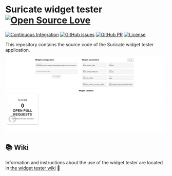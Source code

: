 # Suricate widget tester [![Open Source Love](https://badges.frapsoft.com/os/v3/open-source-150x25.png?v=103)](https://github.com/ellerbrock/open-source-badges/)

[![Continuous Integration](https://github.com/michelin/suricate-widget-tester/actions/workflows/continuous_integration.yml/badge.svg)](https://github.com/michelin/suricate-widget-tester/actions/workflows/continuous_integration.yml)
[![GitHub issues](https://img.shields.io/github/issues/michelin/suricate-widget-tester.svg)](https://github.com/michelin/suricate-widget-tester/issues/)
[![GitHub PR](https://img.shields.io/github/issues-pr/michelin/suricate-widget-tester.svg)](https://github.com/michelin/suricate-widget-tester/pulls/)
[![License](https://img.shields.io/badge/License-Apache%202.0-blue.svg)](https://opensource.org/licenses/Apache-2.0)

This repository contains the source code of the Suricate widget tester application.

![Suricate widget tester](src/main/webapp/assets/images/widget-tester.png)

## 📚 Wiki

Information and instructions about the use of the widget tester are located in [the widget tester wiki](https://github.com/michelin/suricate-widget-tester/wiki) 🙌
